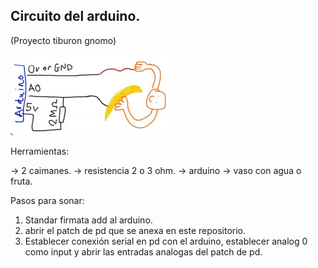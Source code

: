 ## Circuito del arduino.

(Proyecto tiburon gnomo)

<img src= "https://github.com/Kaziuz/SensorfourArduino/blob/master/objetosArduino/esquema.png">

Herramientas:

-> 2 caimanes.
-> resistencia 2 o 3 ohm.
-> arduino
-> vaso con agua o fruta.

Pasos para sonar:

1. Standar firmata add al arduino.
2. abrir el patch de pd que se anexa en este repositorio.
3. Establecer conexión serial en pd con el arduino, establecer analog 0 como input y abrir las entradas analogas del patch de pd.
